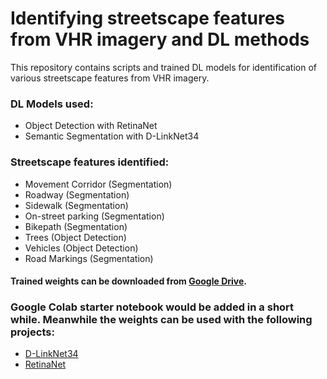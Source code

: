 # Identifying streetscape features from VHR imagery and DL methods

This repository contains scripts and trained DL models for identification of various streetscape features from VHR imagery.

### DL Models used:
* Object Detection with RetinaNet
* Semantic Segmentation with D-LinkNet34

### Streetscape features identified:
* Movement Corridor (Segmentation)
* Roadway (Segmentation)
* Sidewalk (Segmentation)
* On-street parking (Segmentation)
* Bikepath (Segmentation)
* Trees (Object Detection)
* Vehicles (Object Detection)
* Road Markings (Segmentation)

#### Trained weights can be downloaded from [Google Drive](https://drive.google.com/drive/folders/1R7_c6YbYJ_XLjl0N_vgnWnPl-R7IPH_P?usp=sharing).

### Google Colab starter notebook would be added in a short while. Meanwhile the weights can be used with the following projects:
* [D-LinkNet34](https://github.com/zlckanata/DeepGlobe-Road-Extraction-Challenge)
* [RetinaNet](https://github.com/weecology/DeepForest)
